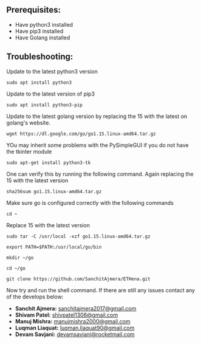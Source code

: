 ## Prerequisites:

- Have python3 installed
- Have pip3 installed
- Have Golang installed

## Troubleshooting:

Update to the latest python3 version

```shell
sudo apt install python3
```

Update to the latest version of pip3

```shell
sudo apt install python3-pip
```

Update to the latest golang version by replacing the 15 with the latest on golang's website.

```shell
wget https://dl.google.com/go/go1.15.linux-amd64.tar.gz
```

YOu may inherit some problems with the PySimpleGUI if you do not have the tkinter module

```shell
sudo apt-get install python3-tk
```

One can verify this by running the following command. Again replacing the 15 with the latest version

```
sha256sum go1.15.linux-amd64.tar.gz
```

Make sure go is configured correctly with the following commands

```shell
cd ~
```

Replace 15 with the latest version

```shell
sudo tar -C /usr/local -xzf go1.15.linux-amd64.tar.gz
```

```shell
export PATH=$PATH:/usr/local/go/bin
```

```shell
mkdir ~/go
```

```shell
cd ~/go
```

```git
git clone https://github.com/SanchitAjmera/ETHena.git
```

Now try and run the shell command. If there are still any issues contact any of the develops below:

- **Sanchit Ajmera:** <sanchitajmera2017@gmail.com>
- **Shivam Patel:** <shivpatel1306@gmail.com>
- **Manuj Mishra:** <manujmishra2000@gmail.com>
- **Luqman Liaquat:** <luqman.liaquat90@gmail.com>
- **Devam Savjani:** <devamsavjani@rocketmail.com>
